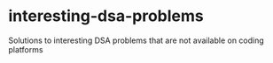 # interesting-dsa-problems
Solutions to interesting DSA problems that are not available on coding platforms

